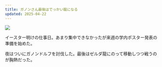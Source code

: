 ```yaml
---
title: ガノンさん最後はでっかい龍になる
updated: 2025-04-22
---
```

![](https://i.imgur.com/OTqnNRD.jpeg)


イースター明けの仕事日。あまり集中できなかったが来週の学内ポスター発表の準備を始めた。

夜はついにガノンドルフを討伐した。最後はゼルダ龍にのって移動しつつ戦うのが胸熱だった。